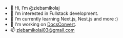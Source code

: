- 👋 Hi, I’m @ziebamikolaj
- 👀 I’m interested in Fullstack development.
- 🌱 I’m currently learning Next.js, Nest.js and more :)
- 🔨 I'm working on <a href="[https://github.com/QuizzlerOrg/quizzler-api](https://github.com/ziebamikolaj/DocsConvert)">DocsConvert</a>.
- 📫 ziebamikolaj03@gmail.com
